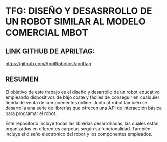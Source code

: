 # TFG: DISEÑO Y DESASRROLLO DE UN ROBOT SIMILAR AL MODELO COMERCIAL MBOT

## LINK GITHUB DE APRILTAG:
https://github.com/AprilRobotics/apriltag

## RESUMEN
El objetivo de este trabajo es el diseño y desarrollo de un robot educativo empleando dispositivos de bajo coste y fáciles de conseguir en cualquier tienda de venta de compoenentes online. Junto al robot también se desarrolla una serie de librerías que ofrecen una API de interacción básica para programar el robot.

Este repositorio incluye todas las librerías desarrolladas, las cuales están organizadas en diferentes carpetas según su funcionalidad. También incluye el diseño electrónico del robot y los componentes empleados.
